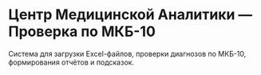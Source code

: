 # Центр Медицинской Аналитики — Проверка по МКБ-10

Система для загрузки Excel-файлов, проверки диагнозов по МКБ-10, формирования отчётов и подсказок.
